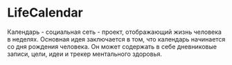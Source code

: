 # LifeCalendar
Календарь - социальная сеть - проект, отображающий жизнь человека в неделях. 
Основная идея заключается в том, что календарь начинается со дня рождения человека. Он может содержать в себе дневниковые записи, цели, идеи и трекер ментального здоровья.
